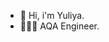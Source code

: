 - 👋 Hi, i'm Yuliya.
- 👩🏼‍💻 AQA Engineer.

<!---
juliaCodeGirl/juliaCodeGirl is a ✨ special ✨ repository because its `README.md` (this file) appears on your GitHub profile.
You can click the Preview link to take a look at your changes.
--->






